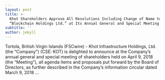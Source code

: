 ```yaml
---
layout: post
title: >-
  Khot Shareholders Approve All Resolutions Including Change of Name to
  “Blockchain Holdings Ltd.” at Its Annual General and Special Meeting
subtitle: ''
author: jekyll
---
```

Tortola, British Virgin Islands (FSCwire) - Khot Infrastructure Holdings, Ltd. (the “Company”) (CSE: KOT) is delighted to announce at the Company’s annual general and special meeting of shareholders held on April 9, 2018 (the “Meeting”), all agenda items and proposals put forward by the Board of Directors, as further described in the Company’s information circular dated March 9, 2018 ...

